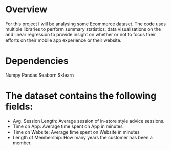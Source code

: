 # Overview
For this project I will be analysing some Ecommerce dataset. The code uses multiple libraries to perform summary statistics,
data visualisations on the and linear regression to provide insight on whether or not to focus their efforts on their mobile 
app experience or their website.  

# Dependencies
Numpy
Pandas
Seaborn
Sklearn

# The dataset contains the following fields:

* Avg. Session Length: Average session of in-store style advice sessions.
* Time on App: Average time spent on App in minutes
* Time on Website: Average time spent on Website in minutes
* Length of Membership: How many years the customer has been a member.
